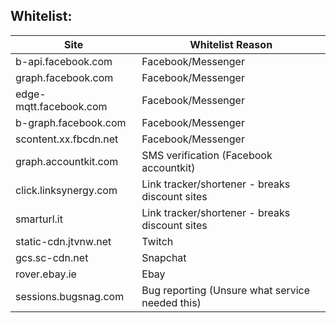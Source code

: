 
## Whitelist: 
|Site | Whitelist Reason |
|-|-|
|b-api.facebook.com |Facebook/Messenger |
|graph.facebook.com |Facebook/Messenger |
|edge-mqtt.facebook.com |Facebook/Messenger |
|b-graph.facebook.com |Facebook/Messenger |
|scontent.xx.fbcdn.net |Facebook/Messenger |
|graph.accountkit.com | SMS verification (Facebook accountkit)|
|click.linksynergy.com |Link tracker/shortener - breaks discount sites|
|smarturl.it |Link tracker/shortener - breaks discount sites|
|static-cdn.jtvnw.net |Twitch |
|gcs.sc-cdn.net |Snapchat |
|rover.ebay.ie |Ebay |
|sessions.bugsnag.com |Bug reporting (Unsure what service needed this) |
